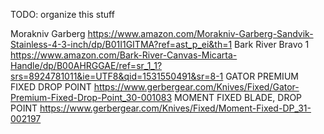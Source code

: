 TODO: organize this stuff

Morakniv Garberg https://www.amazon.com/Morakniv-Garberg-Sandvik-Stainless-4-3-inch/dp/B01I1GITMA?ref=ast_p_ei&th=1
Bark River Bravo 1 https://www.amazon.com/Bark-River-Canvas-Micarta-Handle/dp/B00AHRGGAE/ref=sr_1_1?srs=8924781011&ie=UTF8&qid=1531550491&sr=8-1
GATOR PREMIUM FIXED DROP POINT https://www.gerbergear.com/Knives/Fixed/Gator-Premium-Fixed-Drop-Point_30-001083
MOMENT FIXED BLADE, DROP POINT https://www.gerbergear.com/Knives/Fixed/Moment-Fixed-DP_31-002197
